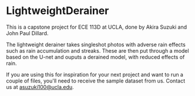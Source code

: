 # LightweightDerainer

This is a capstone project for ECE 113D at UCLA, done by Akira Suzuki and John Paul Dillard. 

The lightweight derainer takes singleshot photos with adverse rain effects such as rain accumulation and streaks.
These are then put through a model based on the U-net and ouputs a derained model, with reduced effects of rain.

If you are using this for inspiration for your next project and want to run a couple of files, you'll need to
receive the sample dataset from us. Contact us at asuzuki100@ucla.edu. 


